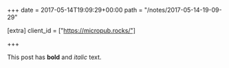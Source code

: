 +++
date = 2017-05-14T19:09:29+00:00
path = "/notes/2017-05-14-19-09-29"

[extra]
client_id = ["https://micropub.rocks/"]

+++

<p>This post has <b>bold</b> and <i>italic</i> text.</p>